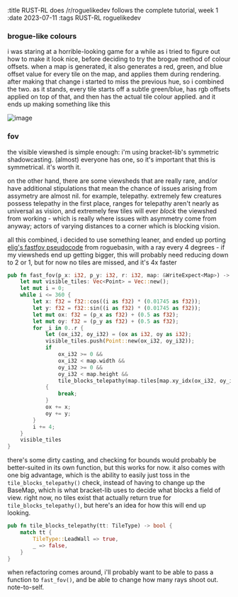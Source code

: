 :title RUST-RL does /r/roguelikedev follows the complete tutorial, week 1
:date 2023-07-11
:tags RUST-RL roguelikedev

### brogue-like colours

i was staring at a horrible-looking game for a while as i tried to figure out how to make it look nice, before deciding to try the brogue method of colour offsets. when a map is generated, it also generates a red, green, and blue offset value for every tile on the map, and applies them during rendering. after making that change i started to miss the previous hue, so i combined the two. as it stands, every tile starts off a subtle green/blue, has rgb offsets applied on top of that, and then has the actual tile colour applied. and it ends up making something like this

![image](https://github.com/Llywelwyn/rust-rl/assets/82828093/2ded4eb7-b758-4022-8fee-fdf12673cf0e)

### fov

the visible viewshed is simple enough: i'm using bracket-lib's symmetric shadowcasting. (almost) everyone has one, so it's important that this is symmetrical. it's worth it.

on the other hand, there are some viewsheds that are really rare, and/or have additional stipulations that mean the chance of issues arising from assymetry are almost nil. for example, telepathy. extremely few creatures possess telepathy in the first place, ranges for telepathy aren't nearly as universal as vision, and extremely few tiles will ever *block* the viewshed from working - which is really where issues with asymmetry come from anyway; actors of varying distances to a corner which is blocking vision.

all this combined, i decided to use something leaner, and ended up porting [elig's fastfov pseudocode][eligloscode] from roguebasin, with a ray every 4 degrees - if my viewsheds end up getting bigger, this will probably need reducing down to 2 or 1, but for now no tiles are missed, and it's 4x faster

```rust
pub fn fast_fov(p_x: i32, p_y: i32, r: i32, map: &WriteExpect<Map>) -> Vec<Point> {
    let mut visible_tiles: Vec<Point> = Vec::new();
    let mut i = 0;
    while i <= 360 {
        let x: f32 = f32::cos((i as f32) * (0.01745 as f32));
        let y: f32 = f32::sin((i as f32) * (0.01745 as f32));
        let mut ox: f32 = (p_x as f32) + (0.5 as f32);
        let mut oy: f32 = (p_y as f32) + (0.5 as f32);
        for _i in 0..r {
            let (ox_i32, oy_i32) = (ox as i32, oy as i32);
            visible_tiles.push(Point::new(ox_i32, oy_i32));
            if
                ox_i32 >= 0 &&
                ox_i32 < map.width &&
                oy_i32 >= 0 &&
                oy_i32 < map.height &&
                tile_blocks_telepathy(map.tiles[map.xy_idx(ox_i32, oy_i32)])
            {
                break;
            }
            ox += x;
            oy += y;
        }
        i += 4;
    }
    visible_tiles
}
```

there's some dirty casting, and checking for bounds would probably be better-suited in its own function, but this works for now. it also comes with one big advantage, which is the ability to easily just toss in the `tile_blocks_telepathy()` check, instead of having to change up the BaseMap, which is what bracket-lib uses to decide what blocks a field of view. right now, no tiles exist that actually return true for `tile_blocks_telepathy()`, but here's an idea for how this will end up looking.


```rust
pub fn tile_blocks_telepathy(tt: TileType) -> bool {
    match tt {
        TileType::LeadWall => true,
        _ => false,
    }
}
```

when refactoring comes around, i'll probably want to be able to pass a function to `fast_fov()`, and be able to change how many rays shoot out. note-to-self.

[eligloscode]: https://www.roguebasin.com/index.php/Eligloscode